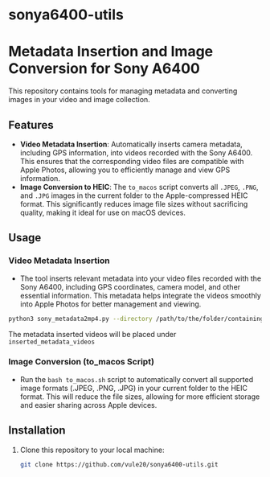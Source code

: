 # sonya6400-utils

# Metadata Insertion and Image Conversion for Sony A6400

This repository contains tools for managing metadata and converting images in your video and image collection.

## Features

- **Video Metadata Insertion**: Automatically inserts camera metadata, including GPS information, into videos recorded with the Sony A6400. This ensures that the corresponding video files are compatible with Apple Photos, allowing you to efficiently manage and view GPS information.
- **Image Conversion to HEIC**: The `to_macos` script converts all `.JPEG`, `.PNG`, and `.JPG` images in the current folder to the Apple-compressed HEIC format. This significantly reduces image file sizes without sacrificing quality, making it ideal for use on macOS devices.

## Usage

### Video Metadata Insertion

- The tool inserts relevant metadata into your video files recorded with the Sony A6400, including GPS coordinates, camera model, and other essential information. This metadata helps integrate the videos smoothly into Apple Photos for better management and viewing.

```bash
python3 sony_metadata2mp4.py --directory /path/to/the/folder/containing/both/xml/and/mp4/files
```

The metadata inserted videos will be placed under `inserted_metadata_videos`

### Image Conversion (to_macos Script)

- Run the `bash to_macos.sh` script to automatically convert all supported image formats (.JPEG, .PNG, .JPG) in your current folder to the HEIC format. This will reduce the file sizes, allowing for more efficient storage and easier sharing across Apple devices.

## Installation

1. Clone this repository to your local machine:
   ```bash
   git clone https://github.com/vule20/sonya6400-utils.git
   ```

